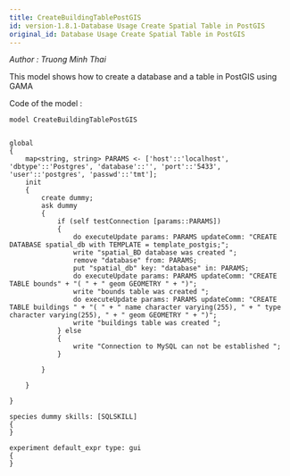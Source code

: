 ```yaml
---
title: CreateBuildingTablePostGIS
id: version-1.8.1-Database Usage Create Spatial Table in PostGIS
original_id: Database Usage Create Spatial Table in PostGIS
---
```


[//]: # (keyword|statement_remove)
[//]: # (keyword|statement_put)
[//]: # (keyword|skill_SQLSKILL)
[//]: # (keyword|concept_database)


_Author : Truong Minh Thai_

This model shows how to create a database and a table in PostGIS using GAMA
 

Code of the model : 

```
model CreateBuildingTablePostGIS


global
{
	map<string, string> PARAMS <- ['host'::'localhost', 'dbtype'::'Postgres', 'database'::'', 'port'::'5433', 'user'::'postgres', 'passwd'::'tmt'];
	init
	{
		create dummy;
		ask dummy
		{
			if (self testConnection [params::PARAMS])
			{
				do executeUpdate params: PARAMS updateComm: "CREATE DATABASE spatial_db with TEMPLATE = template_postgis;";
				write "spatial_BD database was created ";
				remove "database" from: PARAMS;
				put "spatial_db" key: "database" in: PARAMS;
				do executeUpdate params: PARAMS updateComm: "CREATE TABLE bounds" + "( " + " geom GEOMETRY " + ")";
				write "bounds table was created ";
				do executeUpdate params: PARAMS updateComm: "CREATE TABLE buildings " + "( " + " name character varying(255), " + " type character varying(255), " + " geom GEOMETRY " + ")";
				write "buildings table was created ";
			} else
			{
				write "Connection to MySQL can not be established ";
			}

		}

	}

}

species dummy skills: [SQLSKILL]
{
}

experiment default_expr type: gui
{
}
```
